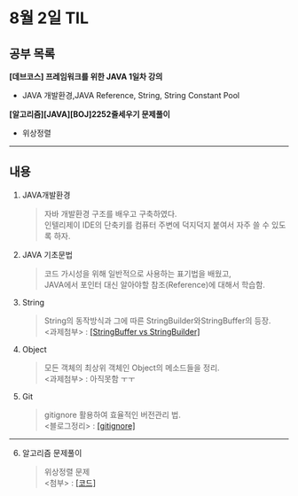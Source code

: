 # 8월 2일 TIL  
## 공부 목록
**[데브코스] 프레임워크를 위한 JAVA 1일차 강의**  
- JAVA 개발환경,JAVA Reference, String, String Constant Pool  

**[알고리즘][JAVA][BOJ]2252줄세우기 문제풀이**  
- 위상정렬
---

## 내용  

1. JAVA개발환경  
    >자바 개발환경 구조를 배우고 구축하였다.  
    >인텔리제이 IDE의 단축키를 컴퓨터 주변에 덕지덕지 붙여서 자주 쓸 수 있도록 하자.     
2. JAVA 기초문법
    >코드 가시성을 위해 일반적으로 사용하는 표기법을 배웠고,  
    >JAVA에서 포인터 대신 알아야할 참조(Reference)에 대해서 학습함.
3. String
    >String의 동작방식과 그에 따른 StringBuilder와StringBuffer의 등장.  
    ><과제첨부> : [[StringBuffer vs StringBuilder]](https://16min99.github.io/java/2021/08/04/JAVA-JAVA-String/)
4. Object
    >모든 객체의 최상위 객체인 Object의 메소드들을 정리.  
    ><과제첨부> : 아직못함 ㅜㅜ
5. Git
    >gitignore 활용하여 효율적인 버전관리 법.  
    ><블로그정리> : [[gitignore]](https://16min99.github.io/etc/2021/08/04/etc-etc-gitignore/)
---
6. 알고리즘 문제풀이
    >위상정렬 문제  
    ><첨부> : [[코드]](https://velog.io/@16min99/BOJ-%EC%A4%84%EC%84%B8%EC%9A%B0%EA%B8%B0-java)


